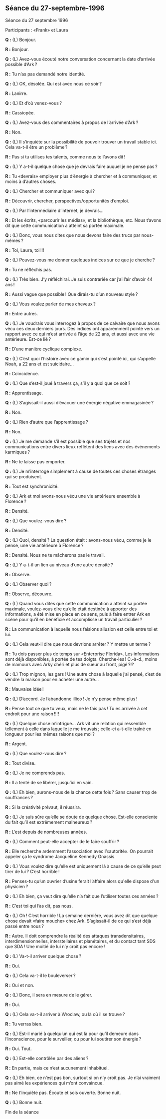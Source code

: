 ## Séance du 27-septembre-1996

Séance du 27 septembre 1996

Participants : «Frank» et Laura

**Q :** (L) Bonjour.

**R :** Bonjour.

**Q :** (L) Avez-vous écouté notre conversation concernant la date d’arrivée possible d’Ark ?

**R :** Tu n’as pas demandé notre identité.

**Q :** (L) OK, désolée. Qui est avec nous ce soir ?

**R :** Lanirre.

**Q :** (L) Et d’où venez-vous ?

**R :** Cassiopée.

**Q :** (L) Avez-vous des commentaires à propos de l’arrivée d’Ark ?

**R :** Non.

**Q :** (L) Il s’inquiète sur la possibilité de pouvoir trouver un travail stable ici. Cela va-t-il être un problème ?

**R :** Pas si tu utilises tes talents, comme nous te l’avons dit !

**Q :** (L) Y a-t-il quelque chose que je devrais faire auquel je ne pense pas ?

**R :** Tu «devrais» employer plus d’énergie à chercher et à communiquer, et moins à d’autres choses.

**Q :** (L) Chercher et communiquer avec qui ?

**R :** Découvrir, chercher, perspectives/opportunités d’emploi.

**Q :** (L) Par l’intermédiaire d’internet, je devrais…

**R :** Et les écrits, «parcourir les médias», et la bibliothèque, etc. Nous t’avons dit que cette communication a atteint sa portée maximale.

**Q :** (L) Donc, vous nous dites que nous devons faire des trucs par nous-mêmes ?

**R :** Toi, Laura, toi !!!

**Q :** (L) Pouvez-vous me donner quelques indices sur ce que je cherche ?

**R :** Tu ne réfléchis pas.

**Q :** (L) Très bien. J’y réfléchirai. Je suis contrariée car j’ai l’air d’avoir 44 ans !

**R :** Aussi vague que possible ! Que dirais-tu d’un nouveau style ?

**Q :** (L) Vous voulez parler de mes cheveux ?

**R :** Entre autres.

**Q :** (L) Je voudrais vous interrogez à propos de ce calvaire que nous avons vécu ces deux derniers jours. Des indices ont apparemment pointé vers un rapport avec ce qui m’est arrivée à l’âge de 22 ans, et aussi avec une vie antérieure. Est-ce lié ?

**R :** D’une manière cyclique complexe.

**Q :** (L) C’est quoi l’histoire avec ce gamin qui s’est pointé ici, qui s’appelle Noah, a 22 ans et est suicidaire…

**R :** Coïncidence.

**Q :** (L) Que s’est-il joué à travers ça, s’il y a quoi que ce soit ?

**R :** Apprentissage.

**Q :** (L) S’agissait-il aussi d’évacuer une énergie négative emmagasinée ?

**R :** Non.

**Q :** (L) Rien d’autre que l’apprentissage ?

**R :** Non.

**Q :** (L) Je me demande s’il est possible que ses trajets et nos communications entre divers lieux reflètent des liens avec des événements karmiques ?

**R :** Ne te laisse pas emporter.

**Q :** (L) Je m’interroge simplement à cause de toutes ces choses étranges qui se produisent.

**R :** Tout est synchronicité.

**Q :** (L) Ark et moi avons-nous vécu une vie antérieure ensemble à Florence ?

**R :** Densité.

**Q :** (L) Que voulez-vous dire ?

**R :** Densité.

**Q :** (L) Quoi, densité ? La question était : avons-nous vécu, comme je le pense, une vie antérieure à Florence ?

**R :** Densité. Nous ne te mâcherons pas le travail.

**Q :** (L) Y a-t-il un lien au niveau d’une autre densité ?

**R :** Observe.

**Q :** (L) Observer quoi ?

**R :** Observe, découvre.

**Q :** (L) Quand vous dites que cette communication a atteint sa portée maximale, voulez-vous dire qu’elle était destinée à apporter des informations, a été mise en place en ce sens, puis à faire entrer Ark en scène pour qu’il en bénéficie et accomplisse un travail particulier ?

**R :** La communication à laquelle nous faisions allusion est celle entre toi et lui.

**Q :** (L) Cela veut-il dire que nous devrions arrêter ? Y mettre un terme ?

**R :** Tu dois passer plus de temps sur «Enterprise Florida». Les informations sont déjà disponibles, à portée de tes doigts. Cherche-les ! C.-à-d., moins de mamours avec Arky chéri et plus de sueur au front, pigé ?!?

**Q :** (L) Trop mignon, les gars ! Une autre chose à laquelle j’ai pensé, c’est de vendre la maison pour en acheter une autre…

**R :** Mauvaise idée !

**Q :** (L) D’accord. Je l’abandonne illico ! Je n’y pense même plus !

**R :** Pense tout ce que tu veux, mais ne le fais pas ! Tu es arrivée à cet endroit pour une raison !!!!

**Q :** (L) Quelque chose m’intrigue… Ark vit une relation qui ressemble tellement à celle dans laquelle je me trouvais ; celle-ci a-t-elle traîné en longueur pour les mêmes raisons que moi ?

**R :** Argent.

**Q :** (L) Que voulez-vous dire ?

**R :** Tout divise.

**Q :** (L) Je ne comprends pas.

**R :** Il a tenté de se libérer, jusqu’ici en vain.

**Q :** (L) Eh bien, aurons-nous de la chance cette fois ? Sans causer trop de souffrances ?

**R :** Si la créativité prévaut, il réussira.

**Q :** (L) Je suis sûre qu’elle se doute de quelque chose. Est-elle consciente du fait qu’il est extrêmement malheureux ?

**R :** L’est depuis de nombreuses années.

**Q :** (L) Comment peut-elle accepter de le faire souffrir ?

**R :** Elle recherche ardemment l’association avec l’«autorité». On pourrait appeler ça le syndrome Jacqueline Kennedy Onassis.

**Q :** (L) Vous voulez dire qu’elle est uniquement là à cause de ce qu’elle peut tirer de lui ? C’est horrible !

**R :** Penses-tu qu’un ouvrier d’usine ferait l’affaire alors qu'elle dispose d'un physicien ?

**Q :** (L) Eh bien, ça veut dire qu’elle n’a fait que l’utiliser toutes ces années ?

**R :** C’est toi qui l’as dit, pas nous.

**Q :** (L) Oh ! C’est horrible ! La semaine dernière, vous avez dit que quelque chose devait «faire mouche» chez Ark. S’agissait-il de ce qui s’est déjà passé entre nous ?

**R :** Autre. Il doit comprendre la réalité des attaques transdensitaires, interdimensionnelles, interstellaires et planétaires, et du contact tant SDS que SDA ! Une moitié de lui n’y croit pas encore !

**Q :** (L) Va-t-il arriver quelque chose ?

**R :** Oui.

**Q :** (L) Cela va-t-il le bouleverser ?

**R :** Oui et non.

**Q :** (L) Donc, il sera en mesure de le gérer.

**R :** Oui.

**Q :** (L) Cela va-t-il arriver à Wroclaw, ou là où il se trouve ?

**R :** Tu verras bien.

**Q :** (L) Est-il marié à quelqu’un qui est là pour qu’il demeure dans l’inconscience, pour le surveiller, ou pour lui soutirer son énergie ?

**R :** Oui. Tout.

**Q :** (L) Est-elle contrôlée par des aliens ?

**R :** En partie, mais ce n’est aucunement inhabituel.

**Q :** (L) Eh bien, ce n’est pas bon, surtout si on n’y croit pas. Je n’ai vraiment pas aimé les expériences qui m’ont convaincue.

**R :** Ne t’inquiète pas. Écoute et sois ouverte. Bonne nuit.

**Q :** (L) Bonne nuit.

Fin de la séance